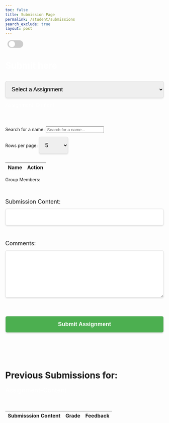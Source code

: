 ```yaml
---
toc: false
title: Submission Page
permalink: /student/submissions
search_exclude: true
layout: post
---
```


<title>Submission Form</title>
<style>
    #searchBar, #rowsPerPage {
    width: auto; /* Automatically adjust to content size */
    max-width: 250px; /* Limit max width */
}
    /* Container for search bar and rows per page */
    #search-container {
        display: flex;
        align-items: center;
        gap: 12px;
        margin-top: 20px;
        margin-bottom: 20px;
    }
    /* Adjust submission section size */
    #submission-section {
        max-width: 600px;
        margin: 0 auto;
    }
    /* For the buttons and table in the student section */
    #namesTableBody {
        width: 75%;
        max-height: 50px;  /* Add max height to allow for scrolling if needed */
        overflow-y: auto;
    }
    #timer-container {
        text-align: center;
        font-size: 24px;
        font-family: Arial, sans-serif;
        margin-top: 20px;
    }
    #time-left {
        font-weight: bold;
        transition: color 0.3s ease;
    }
    select, input[type="url"], textarea, button {
        width: 100%;
        padding: 15px; 
        font-size: 18px; 
        margin: 12px 0; 
        border: 1px solid #ddd;
        border-radius: 6px; 
        box-shadow: 0 2px 4px rgba(0, 0, 0, 0.1);
    }
    textarea {
        resize: vertical;
        min-height: 150px; 
    }
    button {
        background-color: #4CAF50;
        color: white;
        font-size: 18px; 
        font-weight: bold;
        cursor: pointer;
        transition: background-color 0.3s;
    }
    button:hover {
        background-color: #45A049;
    }
    .modal-content h2 {
        font-size: 28px; 
        color: white;
        margin-bottom: 20px;
    }
    .output-box {
        margin-top: 15px;
        font-size: 30px;
        color: #ffffff;
        animation: moving-glow2 2s infinite;
    }
    .Assignment-Name{
        font-size: 20px; 
        color: white;
    }
    .Assignment-Content{
        font-size: 16px; 
        color: white;
    }
    @keyframes moving-glow {
        0% {
            box-shadow: 0 0 10px rgba(81, 0, 255, 0.8);
        }
        50% {
            box-shadow: 0 0 30px rgba(81, 0, 255, 0.8);
        }
        100% {
            box-shadow: 0 0 10px rgba(81, 0, 255, 0.8);
        }
    }
    @keyframes moving-glow2 {
        0% {
            box-shadow: 0 0 10px rgba(0, 255, 162, 0.8);
        }
        50% {
            box-shadow: 0 0 30px rgba(0, 255, 162, 0.8);
        }
        100% {
            box-shadow: 0 0 10px rgba(0, 255, 162, 0.8);
        }
    }
    @keyframes shake {
        0%, 100% { transform: translateX(0); }
        10%, 30%, 50%, 70%, 90% { transform: translateX(-5px); }
        20%, 40%, 60%, 80% { transform: translateX(5px); }
    }
    .shake {
        animation: shake 0.5s infinite;
    }
.toggle-switch {
    position: relative;
    display: inline-block;
    width: 50px;
    height: 24px;
}
/* Hide default checkbox */
.toggle-switch input {
    opacity: 0;
    width: 0;
    height: 0;
}
/* The track */
.slider {
    position: absolute;
    cursor: pointer;
    background-color: #ccc;
    border-radius: 24px;
    width: 100%;
    height: 100%;
    transition: background-color 0.3s;
}
/* The circular slider */
.slider::before {
    content: "";
    position: absolute;
    height: 20px;
    width: 20px;
    left: 4px;
    bottom: 2px;
    background-color: white;
    border-radius: 50%;
    transition: transform 0.3s;
}
.toggle-switch input:checked + .slider {
    background-color: #4CAF50; /* Change background to green */
}
.toggle-switch input:checked + .slider::before {
    transform: translateX(26px); /* Move the circular knob */
}
</style>

<label class="toggle-switch">
    <input type="checkbox" />
    <span class="slider"></span>
</label>

<div id="modal" class="modal">
    <div class="modal-content">
        <h2>Submit here</h2>
        <select id="assignment-select">
            <option value="" disabled selected>Select a Assignment</option>
        </select>
    </div>
    <div class="Assignment-Content" id="Assignment-Content">Assignment-Content</div>
    <div id="timer-container">
        <p id="time-left"></p>
    </div>
    <br><br>
    <div>
        <label for="searchBar">Search for a name: </label>
        <input type="text" id="searchBar" placeholder="Search for a name..." onkeyup="filterNames()">
    </div>
    <div>
        <label for="rowsPerPage">Rows per page: </label>
        <select id="rowsPerPage" onchange="changeRowsPerPage()">
            <option value="5">5</option>
            <option value="10">10</option>
            <option value="25">25</option>
            <option value="50">50</option>
            <option value="100">100</option>
            <option value="200">200</option>
            <option value="1000">1000</option>
            <option value="1000">2000</option>
        </select>
    </div>
    <table>
        <thead>
            <tr>
                <th>Name</th>
                <th>Action</th>
            </tr>
        </thead>
        <tbody id="namesTableBody"></tbody>
    </table>
<!-- <div id="pagination-container">
    <button id="prevPage" onclick="changePage(-1)">Previous</button>
    <span id="pageInfo">Page 1 of 10</span>
    <button id="nextPage" onclick="changePage(1)">Next</button>
</div> -->
<div class="Review-Group" id="Review-Group">Group Members: </div>
<br><br><br>
<div>
    <label for="submissionContent" style="font-size: 18px;">Submission Content:</label>
    <input type="url" id="submissionContent" required />
</div>
<br><br>
<div>
    <label for="comments" style="font-size: 18px;">Comments:</label>
    <textarea id="comments" rows="4" style="width: 100%;"></textarea>
</div>
<br><br>
<button id="submit-assignment">Submit Assignment</button>
<br><br>
<div class="output-box" id="outputBox"></div>
<br><br>
<h1>Previous Submissions for: </h1>
<div class="Assignment-Name" id="Assignment-name">Assignment-Content</div>
<br><br>
<table id="submissions-table" style="width: 100%; margin-top: 20px;">
    <thead>
        <tr>
            <th>Submisssion Content</th>
            <th>Grade</th>
            <th>Feedback</th>
        </tr>
    </thead>
    <tbody>
        <!-- Submissions will be populated here -->
    </tbody>
</table>

</div>


<script type="module">
    import { javaURI, fetchOptions } from '{{site.baseurl}}/assets/js/api/config.js';
    let selectedTask = "";
    let tasks = "";
    let assignmentIds = [];
    let submissions=[];
    let assignIndex = 0;
    let assignments;
    let userId=-1;
    let StuName;
    let Student;
     let people = [], filteredPeople = [], listofpeople = new Set(), currentPage = 1, rowsPerPage = 5, totalPages = 1;
     let listofpeopleIds=new Set();

    document.getElementById("submit-assignment").addEventListener("click", Submit);
    function Submit() {
        let urllink_submit=javaURI+"/api/submissions/submit/";
        const submissionContent = document.getElementById('submissionContent').value;
        const comment=document.getElementById('comments').value;
        getUserId();
        if(userId==-1){
            alert("Please login first");
            return;
        }
        const studentId=userId;
        const assigmentId=assignments[assignIndex-1].id;
        urllink_submit+=assigmentId.toString();
        let isLate=false;
        const now = new Date();
        const deadlineDate = new Date(assignments[assignIndex-1].dueDate);
        console.log(now);
        console.log(deadlineDate);
        console.log(deadlineDate-now);

        console.log(listofpeopleIds);
        // const dataRequest = {
        //     "studentId":studentId,
        //     "content": submissionContent,
        //     "comment": comment,
        //     "isLate": deadlineDate - now < 0
        // };
        const formData =  new FormData();
        formData.append('studentId', studentId);
        formData.append('content', submissionContent);
        formData.append('comment', comment);
        formData.append('isLate', deadlineDate-now<0);

        // const data;
        console.log(Array.from(listofpeopleIds));
        const submissionData = {
            assignmentId: assigmentId,  
            studentIds: Array.from(listofpeopleIds), 
            content: submissionContent,
            comment: comment,
            isLate: deadlineDate - now < 0
        };
        console.log(JSON.stringify(submissionData));

        // console.log(dataRequest);

        fetch(urllink_submit, {
                ...fetchOptions,
                method: "POST",
                 body: JSON.stringify(submissionData)
            })
        .then(response => {
            const outputBox = document.getElementById('outputBox');
            if (response.ok) {
                outputBox.innerText = 'Successful Submission! ';
                fetchSubmissions();
                return response.json();
            } else {
                outputBox.innerText = 'Failed Submission! ';
                throw new Error('Failed to submit data: ' + response.statusText);
            }
            

        })
        .then(result => {
            console.log('Submission successful:', result);
        })
        .catch(error => {
            console.error('Error:', error);
        });
    }



    async function fetchAssignments() {
        try {
            const response = await fetch(javaURI+"/api/assignments/debug", fetchOptions);
            assignments=await response.json();
            populateAssignmentDropdown(assignments);
        } catch (error) {
            console.error('Error fetching tasks:', error);
        }
    }

    function populateAssignmentDropdown(Assignments) {
        const assignmentSelect = document.getElementById('assignment-select');
        Assignments.forEach(assignment => {
            const option = document.createElement('option');
            option.value = assignment.name;
            option.textContent = assignment.name;
            assignmentSelect.appendChild(option);
            assignmentIds.push(assignment.id);
        });
    }
    
    document.getElementById("assignment-select").addEventListener("change", function() {
        selectedTask = this.value;
        assignIndex = this.selectedIndex;
        document.getElementById("Assignment-Content").innerText=assignments[assignIndex-1].description;
        console.log(assignments[assignIndex-1].dueDate);
        console.log(calculateTimeLeft(assignments[assignIndex-1].dueDate));
        console.log(assignments[assignIndex-1].timestamp);
        document.getElementById("Assignment-name").innerText= this.value;
        fetchSubmissions();
    });

    function calculateTimeLeft(deadline) {
        const now = new Date();
        const deadlineDate = new Date(deadline);
        const diff = deadlineDate - now;

        if (diff > 0) {
            const days = Math.floor(diff / (1000 * 60 * 60 * 24));
            const hours = Math.floor((diff % (1000 * 60 * 60 * 24)) / (1000 * 60 * 60));
            const minutes = Math.floor((diff % (1000 * 60 * 60)) / (1000 * 60));
        
            const totalTime = deadlineDate - new Date(deadline);  
            const timeLeft = deadlineDate - now;
            const percentageLeft = (timeLeft / totalTime) * 100;
            updateTimeText(days,hours,minutes);

            return `${days}d ${hours}h ${minutes}m left`;
        } else {
            updateTimeText(-0.5,-0.5,-0.5); 
            return "Deadline Passed";
        }
    }

    function updateTimeText(days, hours, minutes) {
        const timeLeftElement = document.getElementById('time-left');
        let message = '';
        let color = '';
        let shouldShake = false;
        if (days > 3) {
            message = `Time Left: ${days}d ${hours}h ${minutes}m`;
            color = 'green';
        } else if (days <= 3 && days > 0) {
            message = `Time Left: ${days}d ${hours}h ${minutes}m (Hurry up!)`;
            color = 'orange';
        } else if (days <= 0 && (hours > 0 || minutes > 0)) {
            message = `Time Left: ${hours}h ${minutes}m (Almost due!)`;
            color = 'red';
            shouldShake = true;
        } else {
            message = 'Deadline Passed';
            color = 'red';
            shouldShake = true;
        }

        timeLeftElement.textContent = message;
        timeLeftElement.style.color = color;

        if (shouldShake) {
            timeLeftElement.classList.add('shake');
        } else {
            timeLeftElement.classList.remove('shake');
        }
    }


     async function getUserId(){
        const url_persons = `${javaURI}/api/person/get`;
        await fetch(url_persons, fetchOptions)
            .then(response => {
                if (!response.ok) {
                    throw new Error(`Spring server response: ${response.status}`);
                }
                return response.json();
            })
            .then(data => {
                userId=data.id;
                console.log("here",data);
                StuName=data.name;
                let info=data.name+","+String(data.id);
                console.log(info);
                addName(info);


            })
            .catch(error => {
                console.error("Java Database Error:", error);
            });
    }


    async function fetchSubmissions(){
        const urllink=javaURI+"/api/submissions/getSubmissions";
        const urllink2=javaURI+"/assignment/"+assignIndex.toString();
        const theUserId=await getUserId();
        try {
            const response = await fetch(`${urllink}/${userId}`, fetchOptions);
            const Submissions=await response.json();
            console.log(Submissions);
            populateSubmissionsTable(Submissions);
        } catch (error) {
            console.error('Error fetching submissions:', error);
        }
    }

    function populateSubmissionsTable(submissions) {
        const tableBody = document.getElementById('submissions-table').getElementsByTagName('tbody')[0];
        tableBody.innerHTML = ''; 
    
        submissions.forEach(submission => {
            const row = document.createElement('tr');
            console.log(submission.assignmentid+" "+assignIndex);
            if(submission.assignmentid==assignIndex){
                const contentCell = document.createElement('td');
                contentCell.textContent = submission.content || 'N/A'; 
                row.appendChild(contentCell);
    
                const gradeCell = document.createElement('td');
                gradeCell.textContent = submission.grade || 'Ungraded'; 
                row.appendChild(gradeCell);
                console.log(submission.grade);
    
                const feedbackCell = document.createElement('td');
                feedbackCell.textContent = submission.feedback || 'No feedback yet'; 
                row.appendChild(feedbackCell);
    
    
                
                tableBody.appendChild(row);
            }
    
           
        });
    }
    window.filterNames = function filterNames() {
        const searchTerm = document.getElementById("searchBar").value.toLowerCase();
        filteredPeople = people.filter(person => person.name.toLowerCase().includes(searchTerm));
        totalPages = Math.ceil(filteredPeople.length / rowsPerPage);
        currentPage = 1; // Reset to first page after filtering
        populateTable(filteredPeople.slice(0, rowsPerPage));
    };

    window.addName = function(info) {
        console.log(info.split(","));
        info=info.split(",");
        console.log("Added name:", info[0]);
        listofpeople.add(info[0]);
        listofpeopleIds.add(Number(info[1]));
        console.log(listofpeople);
        const reviewGroup = document.getElementById('Review-Group');
        reviewGroup.textContent =  "Group Members: "+Array.from(listofpeople).join(", ");
        console.log(listofpeopleIds);
    };

    async function fetchAllStudents() {
        try {
            const response = await fetch(javaURI + "/api/people", fetchOptions);
            if (!response.ok) throw new Error(`Error: ${response.status}`);
            people = await response.json();
            filteredPeople = people;
            totalPages = Math.ceil(people.length / rowsPerPage);
            populateTable(people.slice(0, rowsPerPage));
        } catch (error) {
            console.error("Error fetching names:", error);
        }
    }

    window.changeRowsPerPage = function changeRowsPerPage() {
        rowsPerPage = parseInt(document.getElementById("rowsPerPage").value);
        currentPage = 1;
        totalPages = Math.ceil(filteredPeople.length / rowsPerPage);
        const startIdx = 0;
        const endIdx = rowsPerPage;
        populateTable(filteredPeople.slice(startIdx, endIdx));
    };

    // window.changePage = function changePage(direction) {
    //     if (direction === 'prev' && currentPage > 1) {
    //         currentPage--;
    //     } else if (direction === 'next' && currentPage < totalPages) {
    //         currentPage++;
    //     }
    //     const startIdx = (currentPage - 1) * rowsPerPage;
    //     const endIdx = startIdx + rowsPerPage;
    //     populateTable(filteredPeople.slice(startIdx, endIdx));
    // };

    window.updatePageInfo = function updatePageInfo() {
    const pageInfo = document.getElementById("pageInfo");
    pageInfo.textContent = `Page ${currentPage} of ${totalPages}`;
    document.getElementById("prevPage").disabled = currentPage === 1;
    document.getElementById("nextPage").disabled = currentPage === totalPages;
};


    function populateTable(names) {
        const tableBody = document.getElementById("namesTableBody");
        tableBody.innerHTML = "";
        names.forEach(name => {
            const row = document.createElement("tr");
            let info=[name.name,name.id];
            
            row.innerHTML = `<td>${name.name}</td><td><button onclick="addName('${info}')">Add</button></td>`;
            tableBody.appendChild(row);
        });
        updatePageInfo();
    }

    fetchAllStudents();

   document.addEventListener("DOMContentLoaded", async () => {
    await getUserId();
    await fetchSubmissions();
    await fetchAssignments();
});

</script>
